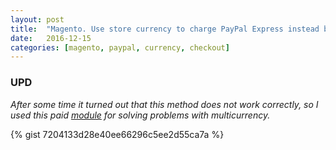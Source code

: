 ```yaml
---
layout: post
title:  "Magento. Use store currency to charge PayPal Express instead base currency."
date:   2016-12-15
categories: [magento, paypal, currency, checkout]
---
```


### UPD

_After some time it turned out that this method does not work correctly, so I used this paid [module][pp-multicurrency-extension-link] for solving problems with multicurrency._

[pp-multicurrency-extension-link]:https://www.magentocommerce.com/magento-connect/paypal-multi-currency.html

{% gist 7204133d28e40ee66296c5ee2d55ca7a %}
